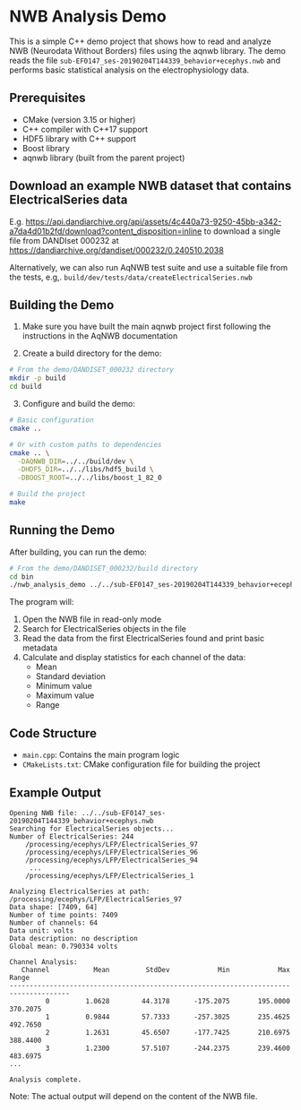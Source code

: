 # NWB Analysis Demo

This is a simple C++ demo project that shows how to read and analyze NWB (Neurodata Without Borders) files using the aqnwb library. The demo reads the file `sub-EF0147_ses-20190204T144339_behavior+ecephys.nwb` and performs basic statistical analysis on the electrophysiology data.

## Prerequisites

- CMake (version 3.15 or higher)
- C++ compiler with C++17 support
- HDF5 library with C++ support
- Boost library
- aqnwb library (built from the parent project)

## Download an example NWB dataset that contains ElectricalSeries data

E.g. https://api.dandiarchive.org/api/assets/4c440a73-9250-45bb-a342-a7da4d01b2fd/download?content_disposition=inline to
download a single file from DANDIset 000232 at https://dandiarchive.org/dandiset/000232/0.240510.2038

Alternatively, we can also run AqNWB test suite and use a suitable file from the tests, e.g,. 
`build/dev/tests/data/createElectricalSeries.nwb`

## Building the Demo

1. Make sure you have built the main aqnwb project first 
   following the instructions in the AqNWB documentation

2. Create a build directory for the demo:

```bash
# From the demo/DANDISET_000232 directory
mkdir -p build
cd build
```

3. Configure and build the demo:

```bash
# Basic configuration
cmake ..

# Or with custom paths to dependencies
cmake .. \
  -DAQNWB_DIR=../../build/dev \
  -DHDF5_DIR=../../libs/hdf5_build \
  -DBOOST_ROOT=../../libs/boost_1_82_0

# Build the project
make
```

## Running the Demo

After building, you can run the demo:

```bash
# From the demo/DANDISET_000232/build directory
cd bin
./nwb_analysis_demo ../../sub-EF0147_ses-20190204T144339_behavior+ecephys.nwb
```

The program will:

1. Open the NWB file in read-only mode
2. Search for ElectricalSeries objects in the file
3. Read the data from the first ElectricalSeries found and print basic metadata
4. Calculate and display statistics for each channel of the data:
   - Mean
   - Standard deviation
   - Minimum value
   - Maximum value
   - Range


## Code Structure

- `main.cpp`: Contains the main program logic
- `CMakeLists.txt`: CMake configuration file for building the project

## Example Output

```
Opening NWB file: ../../sub-EF0147_ses-20190204T144339_behavior+ecephys.nwb
Searching for ElectricalSeries objects...
Number of ElectricalSeries: 244
    /processing/ecephys/LFP/ElectricalSeries_97
    /processing/ecephys/LFP/ElectricalSeries_96
    /processing/ecephys/LFP/ElectricalSeries_94
     ...
    /processing/ecephys/LFP/ElectricalSeries_1

Analyzing ElectricalSeries at path: /processing/ecephys/LFP/ElectricalSeries_97
Data shape: [7409, 64]
Number of time points: 7409
Number of channels: 64
Data unit: volts
Data description: no description
Global mean: 0.790334 volts

Channel Analysis:
   Channel           Mean         StdDev            Min            Max          Range
-------------------------------------------------------------------------------------
         0         1.0628        44.3178      -175.2075       195.0000       370.2075
         1         0.9844        57.7333      -257.3025       235.4625       492.7650
         2         1.2631        45.6507      -177.7425       210.6975       388.4400
         3         1.2300        57.5107      -244.2375       239.4600       483.6975
...

Analysis complete.
```

Note: The actual output will depend on the content of the NWB file.

